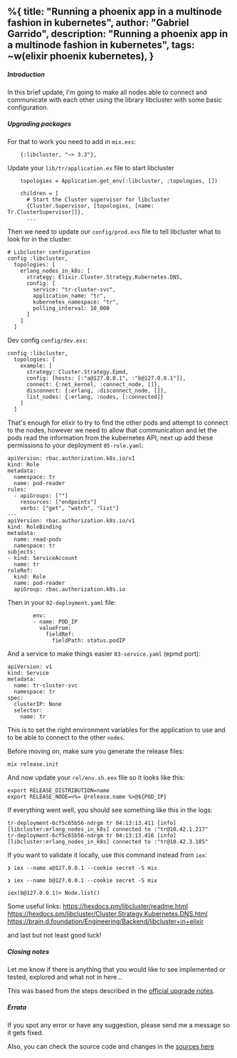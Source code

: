 %{
  title: "Running a phoenix app in a multinode fashion in kubernetes",
  author: "Gabriel Garrido",
  description: "Running a phoenix app in a multinode fashion in kubernetes",
  tags: ~w(elixir phoenix kubernetes),
}
---

##### **Introduction**
In this brief update, I'm going to make all nodes able to connect and communicate with each other using the library
libcluster with some basic configuration.

##### **Upgrading packages**
For that to work you need to add in `mix.exs`:
```shell
    {:libcluster, "~> 3.3"},
``` 

Update your `lib/tr/application.ex` file to start libcluster
```
    topologies = Application.get_env(:libcluster, :topologies, [])

    children = [
      # Start the Cluster supervisor for libcluster
      {Cluster.Supervisor, [topologies, [name: Tr.ClusterSupervisor]]},
      ...
```

Then we need to update our `config/prod.exs` file to tell libcluster what to look for in the cluster:
```
# Libcluster configuration
config :libcluster,
  topologies: [
    erlang_nodes_in_k8s: [
      strategy: Elixir.Cluster.Strategy.Kubernetes.DNS,
      config: [
        service: "tr-cluster-svc",
        application_name: "tr",
        kubernetes_namespace: "tr",
        polling_interval: 10_000
      ]
    ]
  ]
```

Dev config `config/dev.exs`:
```
config :libcluster,
  topologies: [
    example: [
      strategy: Cluster.Strategy.Epmd,
      config: [hosts: [:"a@127.0.0.1", :"b@127.0.0.1"]],
      connect: {:net_kernel, :connect_node, []},
      disconnect: {:erlang, :disconnect_node, []},
      list_nodes: {:erlang, :nodes, [:connected]}
    ]
  ]
```


That's enough for elixir to try to find the other pods and attempt to connect to the nodes, however we need to allow
that communication and let the pods read the information from the kubernetes API, next up add these permissions to your
deployment `05-role.yaml`:

```
apiVersion: rbac.authorization.k8s.io/v1
kind: Role
metadata:
  namespace: tr
  name: pod-reader
rules:
  - apiGroups: [""]
    resources: ["endpoints"]
    verbs: ["get", "watch", "list"]
---
apiVersion: rbac.authorization.k8s.io/v1
kind: RoleBinding
metadata:
  name: read-pods
  namespace: tr
subjects:
- kind: ServiceAccount
  name: tr
roleRef:
  kind: Role
  name: pod-reader
  apiGroup: rbac.authorization.k8s.io
```

Then in your `02-deployment.yaml` file:
```
        env:
        - name: POD_IP
          valueFrom:
            fieldRef:
              fieldPath: status.podIP
```

And a service to make things easier `03-service.yaml` (epmd port):
```
apiVersion: v1
kind: Service
metadata:
  name: tr-cluster-svc
  namespace: tr
spec:
  clusterIP: None
  selector:
    name: tr
```

This is to set the right environment variables for the application to use and to be able to connect to the other
`nodes`.

Before moving on, make sure you generate the release files:
```
mix release.init
```

And now update your `rel/env.sh.eex` file so it looks like this:
```
export RELEASE_DISTRIBUTION=name
export RELEASE_NODE=<%= @release.name %>@${POD_IP}
```


If everything went well, you should see something like this in the logs:
```
tr-deployment-6cf5c65b56-ndrgm tr 04:13:13.411 [info] [libcluster:erlang_nodes_in_k8s] connected to :"tr@10.42.1.217"
tr-deployment-6cf5c65b56-ndrgm tr 04:13:13.416 [info] [libcluster:erlang_nodes_in_k8s] connected to :"tr@10.42.3.185"
```

If you want to validate it locally, use this command instead from `iex`:
```
❯ iex --name a@127.0.0.1 --cookie secret -S mix

❯ iex --name b@127.0.0.1 --cookie secret -S mix

iex(b@127.0.0.1)> Node.list()
```

Some useful links:
https://hexdocs.pm/libcluster/readme.html
https://hexdocs.pm/libcluster/Cluster.Strategy.Kubernetes.DNS.html
https://brain.d.foundation/Engineering/Backend/libcluster+in+elixir

and last but not least good luck!

##### **Closing notes**
Let me know if there is anything that you would like to see implemented or tested, explored and what not in here...

This was based from the steps described in the [official upgrade notes]().

##### **Errata**
If you spot any error or have any suggestion, please send me a message so it gets fixed.

Also, you can check the source code and changes in the [sources here](https://github.com/kainlite/tr)

